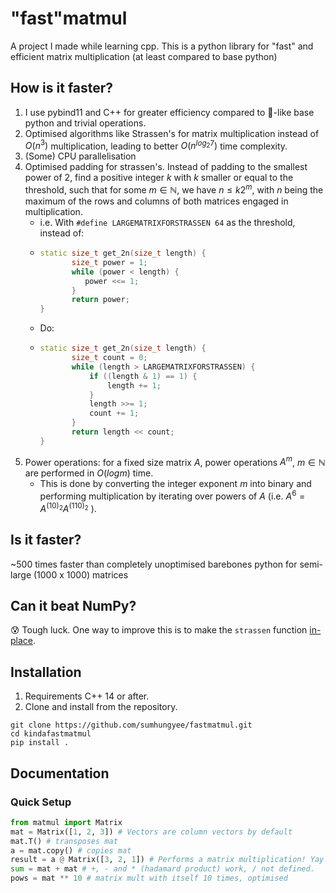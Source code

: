 # "fast"matmul
A project I made while learning cpp. This is a python library for "fast" and efficient matrix multiplication (at least compared to base python)

## How is it faster?
1. I use pybind11 and C++ for greater efficiency compared to 🐢-like base python and trivial operations.
2. Optimised algorithms like Strassen's for matrix multiplication instead of $O(n^3)$ multiplication, leading to better $O(n^{log_{2}7})$ time complexity.
3. (Some) CPU parallelisation
4. Optimised padding for strassen's. Instead of padding to the smallest power of 2, find a positive integer $k$ with $k$ smaller or equal to the threshold, such that for some $m \in \mathbb{N}$, we have $n \leq k2^m$, with $n$ being the maximum of the rows and columns of both matrices engaged in multiplication.
   - i.e. With `#define LARGEMATRIXFORSTRASSEN 64` as the threshold, instead of:
   - ```cpp
     static size_t get_2n(size_t length) {
            size_t power = 1;
            while (power < length) {
               power <<= 1;
            }
            return power;
     }
     ```
   - Do:
   - ```cpp
     static size_t get_2n(size_t length) {
            size_t count = 0;
            while (length > LARGEMATRIXFORSTRASSEN) {
                if ((length & 1) == 1) {
                    length += 1;
                }
                length >>= 1;
                count += 1; 
            }
            return length << count;
     }
     ```
5. Power operations: for a fixed size matrix $A$, power operations $A^m$, $m \in \mathbb{N}$ are performed in $O(logm)$ time.
   - This is done by converting the integer exponent $m$ into binary and performing multiplication by iterating over powers of $A$ (i.e. $A^6 = A^{(10)_2}A^{(110)_2}$ ).

## Is it faster?
~500 times faster than completely unoptimised barebones python for semi-large (1000 x 1000) matrices

## Can it beat NumPy?
:cold_sweat: Tough luck.
One way to improve this is to make the `strassen` function [in-place](https://stackoverflow.com/questions/19945913/in-place-implementation-of-strassen-algorithm).

## Installation
1. Requirements C++ 14 or after.
2. Clone and install from the repository.
```
git clone https://github.com/sumhungyee/fastmatmul.git
cd kindafastmatmul
pip install .
```

## Documentation

### Quick Setup
```py
from matmul import Matrix
mat = Matrix([1, 2, 3]) # Vectors are column vectors by default
mat.T() # transposes mat
a = mat.copy() # copies mat
result = a @ Matrix([3, 2, 1]) # Performs a matrix multiplication! Yay!
sum = mat + mat # +, - and * (hadamard product) work, / not defined.
pows = mat ** 10 # matrix mult with itself 10 times, optimised
```

